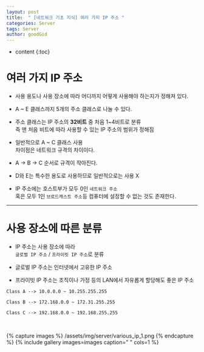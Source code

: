 ```yaml
---
layout: post
title:  " [네트워크 기초 지식] 여러 가지 IP 주소 "
categories: Server
tags: Server
author: goodGid
---
```

* content
{:toc}



# 여러 가지 IP 주소

* 사용 용도나 사용 장소에 따라 어디까지 어떻게 사용해야 하는지가 정해져 있다.

* A ~ E 클래스까지 5개의 주소 클래스로 나눌 수 있다.

* 주소 클래스는 IP 주소의 <b>32비트</b> 중 처음 1~4비트로 분류 <br> 즉 맨 처음 비트에 따라 사용할 수 있는 IP 주소의 범위가 정해짐

* 일반적으로 A ~ C 클래스 사용 <br> 차이점은 네트워크 규격의 차이이다.

* A -> B -> C 순서로 규격이 작아진다.

* D와 E는 특수한 용도로 사용하므로 일반적으로는 사용 X

* IP 주소에는 호스트부가 모두 0인 `네트워크 주소` <br> 혹은 모두 1인 `브로드캐스트 주소`등 컴퓨터에 설정할 수 없는 것도 존재한다.

---

# 사용 장소에 따른 분류

* IP 주소는 사용 장소에 따라 <br> `글로벌 IP 주소` / `프라이빗 IP 주소`로 분류

* 글로벌 IP 주소는 인터넷에서 고유한 IP 주소

* 프라이빗 IP 주소는 조직이나 가정 등의 LAN에서 자유롭게 할당해도 좋은 IP 주소

```
Class A --> 10.0.0.0 ~ 10.255.255.255

Class B --> 172.168.0.0 ~ 172.31.255.255

Class C --> 192.168.0.0 ~ 192.168.255.255
```

<br>

{% capture images %}
    /assets/img/server/various_ip_1.png
{% endcapture %}
{% include gallery images=images caption=" " cols=1 %}

